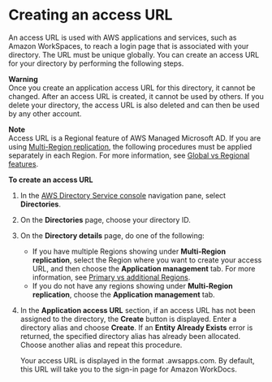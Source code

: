 # Creating an access URL<a name="ms_ad_create_access_url"></a>

An access URL is used with AWS applications and services, such as Amazon WorkSpaces, to reach a login page that is associated with your directory\. The URL must be unique globally\. You can create an access URL for your directory by performing the following steps\.

**Warning**  
Once you create an application access URL for this directory, it cannot be changed\. After an access URL is created, it cannot be used by others\. If you delete your directory, the access URL is also deleted and can then be used by any other account\.

**Note**  
Access URL is a Regional feature of AWS Managed Microsoft AD\. If you are using [Multi\-Region replication](ms_ad_configure_multi_region_replication.md), the following procedures must be applied separately in each Region\. For more information, see [Global vs Regional features](multi-region-global-region-features.md)\.

**To create an access URL**

1. In the [AWS Directory Service console](https://console.aws.amazon.com/directoryservicev2/) navigation pane, select **Directories**\.

1. On the **Directories** page, choose your directory ID\.

1. On the **Directory details** page, do one of the following:
   + If you have multiple Regions showing under **Multi\-Region replication**, select the Region where you want to create your access URL, and then choose the **Application management** tab\. For more information, see [Primary vs additional Regions](multi-region-global-primary-additional.md)\.
   + If you do not have any regions showing under **Multi\-Region replication**, choose the **Application management** tab\.

1. In the **Application access URL** section, if an access URL has not been assigned to the directory, the **Create** button is displayed\. Enter a directory alias and choose **Create**\. If an **Entity Already Exists** error is returned, the specified directory alias has already been allocated\. Choose another alias and repeat this procedure\. 

   Your access URL is displayed in the format *<alias>*\.awsapps\.com\. By default, this URL will take you to the sign\-in page for Amazon WorkDocs\.